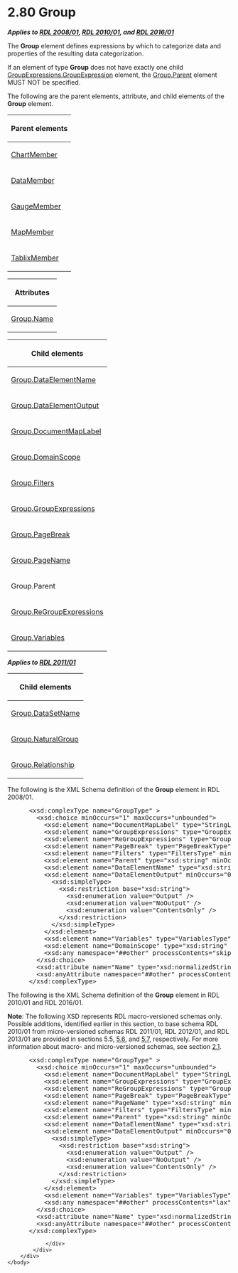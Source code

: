 <html dir="LTR" xmlns:mshelp="http://msdn.microsoft.com/mshelp" xmlns:ddue="http://ddue.schemas.microsoft.com/authoring/2003/5" xmlns:xlink="http://www.w3.org/1999/xlink" xmlns:tool="http://www.microsoft.com/tooltip">
    <head>
        <meta http-equiv="Content-Type" content="text/html; CHARSET=utf-8"></meta>
        <meta name="save" content="history"></meta>
        <title>2.80 Group</title>
        <xml>
            <mshelp:toctitle title="2.80 Group"></mshelp:toctitle>
            <mshelp:rltitle title="[MS-RDL]: Group"></mshelp:rltitle>
            <mshelp:keyword index="A" term="dbfff811-1be7-4e8b-a5d2-6cc522317fbe"></mshelp:keyword>
            <mshelp:attr name="DCSext.ContentType" value="open specification"></mshelp:attr>
            <mshelp:attr name="AssetID" value="dbfff811-1be7-4e8b-a5d2-6cc522317fbe"></mshelp:attr>
            <mshelp:attr name="TopicType" value="kbRef"></mshelp:attr>
            <mshelp:attr name="DCSext.Title" value="[MS-RDL]: Group" />
        </xml>
    </head>
    <body>
        <div id="header">
            <h1 class="heading">2.80 Group</h1>
        </div>
        <div id="mainSection">
            <div id="mainBody">
                <div id="allHistory" class="saveHistory"></div>
                <div id="sectionSection0" class="section" name="collapseableSection">
                    

<p><b><i>Applies to </i></b><a href="1e855f94-4617-47e4-b89e-0856c6cb420f.htm"><b><i>RDL 2008/01</i></b></a><b><i>,
</i></b><a href="3428e690-a348-4ec7-8a6a-8efb42d2cdee.htm"><b><i>RDL 2010/01</i></b></a><b><i>,
and </i></b><a href="52ce3983-2bfc-4e72-9359-42aaf5fe4509.htm"><b><i>RDL 2016/01</i></b></a></p>

<p>The <b>Group</b> element defines expressions by which to
categorize data and properties of the resulting data categorization. </p>

<p>If an element of type <b>Group</b> does not have exactly one
child <a href="ce9ab038-c7b6-4ac1-ba9e-faa3a2657eb7.htm">GroupExpressions.GroupExpression</a>
element, the <a href="14426854-992a-4139-bf63-6664ddb17fc2.htm">Group.Parent</a>
element MUST NOT be specified.</p>

<p>The following are the parent elements, attribute, and child
elements of the <b>Group</b> element.</p>

<table>
 <thead>
  <tr>
   <th>
   <p>Parent elements</p>
   </th>
  </tr>
 </thead>
 <tr>
  <td>
  <p><a href="cf9582d0-a552-465d-9268-f97d5d7050e0.htm">ChartMember</a></p>
  </td>
 </tr>
 <tr>
  <td>
  <p><a href="f2f4d9bc-64dc-47dd-9515-c3f4e610af44.htm">DataMember</a></p>
  </td>
 </tr>
 <tr>
  <td>
  <p><a href="e485650a-3f04-46e8-8c24-5bfff2aa365b.htm">GaugeMember</a></p>
  </td>
 </tr>
 <tr>
  <td>
  <p><a href="42cabccb-71c3-4639-806a-e721211ce1a9.htm">MapMember</a></p>
  </td>
 </tr>
 <tr>
  <td>
  <p><a href="1d8a9691-b173-4e24-9ea9-1f486bc824fd.htm">TablixMember</a></p>
  </td>
 </tr>
</table>

<p> </p>

<table>
 <thead>
  <tr>
   <th>
   <p>Attributes</p>
   </th>
  </tr>
 </thead>
 <tr>
  <td>
  <p><a href="5e0b33d8-62bf-40fe-9071-189779c4940d.htm">Group.Name</a></p>
  </td>
 </tr>
</table>

<p> </p>

<table>
 <thead>
  <tr>
   <th>
   <p>Child elements</p>
   </th>
  </tr>
 </thead>
 <tr>
  <td>
  <p><a href="45f00282-6b7e-4b6f-be20-ca5f5d4ded89.htm">Group.DataElementName</a></p>
  </td>
 </tr>
 <tr>
  <td>
  <p><a href="378e8d94-d1d5-46e7-a41b-4e206aa1de82.htm">Group.DataElementOutput</a></p>
  </td>
 </tr>
 <tr>
  <td>
  <p><a href="37b4b325-e5a2-4c73-ae37-78dc56181e4d.htm">Group.DocumentMapLabel</a></p>
  </td>
 </tr>
 <tr>
  <td>
  <p><a href="86754790-cb09-4dc2-b2a4-57207f65733d.htm">Group.DomainScope</a></p>
  </td>
 </tr>
 <tr>
  <td>
  <p><a href="e3f22519-39d9-45d1-9959-fe3d6209e330.htm">Group.Filters</a></p>
  </td>
 </tr>
 <tr>
  <td>
  <p><a href="ca135130-df86-43e2-9b59-c78e84e051c2.htm">Group.GroupExpressions</a></p>
  </td>
 </tr>
 <tr>
  <td>
  <p><a href="d942a036-57e1-4030-a5f8-335c2577e0f0.htm">Group.PageBreak</a></p>
  </td>
 </tr>
 <tr>
  <td>
  <p><a href="1ecfc4ac-065f-4aa3-a0a0-10c45dcb9468.htm">Group.PageName</a></p>
  </td>
 </tr>
 <tr>
  <td>
  <p>Group.Parent</p>
  </td>
 </tr>
 <tr>
  <td>
  <p><a href="fec95294-0380-489d-bff9-1a9f0181f09a.htm">Group.ReGroupExpressions</a></p>
  </td>
 </tr>
 <tr>
  <td>
  <p><a href="6c962d11-0f93-4955-8b55-b80d04b44c3f.htm">Group.Variables</a></p>
  </td>
 </tr>
</table>

<p><b><i>Applies to </i></b><a href="bf2bab1a-b608-4bcc-b718-1cc1baa9579c.htm"><b><i>RDL 2011/01</i></b></a></p>

<table>
 <thead>
  <tr>
   <th>
   <p>Child elements</p>
   </th>
  </tr>
 </thead>
 <tr>
  <td>
  <p><a href="88d24648-0761-4451-b677-8c05a1b57c7f.htm">Group.DataSetName</a></p>
  </td>
 </tr>
 <tr>
  <td>
  <p><a href="7ebc3db4-5459-426f-83cf-eb536a3cd02a.htm">Group.NaturalGroup</a></p>
  </td>
 </tr>
 <tr>
  <td>
  <p><a href="3b382658-a93a-45cd-a037-25066739fc53.htm">Group.Relationship</a></p>
  </td>
 </tr>
</table>

<p>The following is the XML Schema definition of the <b>Group</b>
element in RDL 2008/01.</p>

<dl>
<dd>
<div><pre> &lt;xsd:complexType name=&quot;GroupType&quot; &gt;
   &lt;xsd:choice minOccurs=&quot;1&quot; maxOccurs=&quot;unbounded&quot;&gt;
     &lt;xsd:element name=&quot;DocumentMapLabel&quot; type=&quot;StringLocIDType&quot; minOccurs=&quot;0&quot; /&gt;
     &lt;xsd:element name=&quot;GroupExpressions&quot; type=&quot;GroupExpressionsType&quot; minOccurs=&quot;0&quot; /&gt;
     &lt;xsd:element name=&quot;ReGroupExpressions&quot; type=&quot;GroupExpressionsType&quot; minOccurs=&quot;0&quot; /&gt;
     &lt;xsd:element name=&quot;PageBreak&quot; type=&quot;PageBreakType&quot; minOccurs=&quot;0&quot; /&gt;
     &lt;xsd:element name=&quot;Filters&quot; type=&quot;FiltersType&quot; minOccurs=&quot;0&quot; /&gt;
     &lt;xsd:element name=&quot;Parent&quot; type=&quot;xsd:string&quot; minOccurs=&quot;0&quot; /&gt;
     &lt;xsd:element name=&quot;DataElementName&quot; type=&quot;xsd:string&quot; minOccurs=&quot;0&quot; /&gt;
     &lt;xsd:element name=&quot;DataElementOutput&quot; minOccurs=&quot;0&quot;&gt;
       &lt;xsd:simpleType&gt;
         &lt;xsd:restriction base=&quot;xsd:string&quot;&gt;
           &lt;xsd:enumeration value=&quot;Output&quot; /&gt;
           &lt;xsd:enumeration value=&quot;NoOutput&quot; /&gt;
           &lt;xsd:enumeration value=&quot;ContentsOnly&quot; /&gt;
         &lt;/xsd:restriction&gt;
       &lt;/xsd:simpleType&gt;
     &lt;/xsd:element&gt;
     &lt;xsd:element name=&quot;Variables&quot; type=&quot;VariablesType&quot; minOccurs=&quot;0&quot; /&gt;
     &lt;xsd:element name=&quot;DomainScope&quot; type=&quot;xsd:string&quot; minOccurs=&quot;0&quot; /&gt;
     &lt;xsd:any namespace=&quot;##other&quot; processContents=&quot;skip&quot; /&gt;
   &lt;/xsd:choice&gt;
   &lt;xsd:attribute name=&quot;Name&quot; type=&quot;xsd:normalizedString&quot; use=&quot;required&quot; /&gt;
   &lt;xsd:anyAttribute namespace=&quot;##other&quot; processContents=&quot;skip&quot; /&gt;
 &lt;/xsd:complexType&gt;
</pre></div>
</dd></dl>

<p>The following is the XML Schema definition of the <b>Group</b>
element in RDL 2010/01 and RDL 2016/01.</p>

<p><b>Note</b>: The following XSD represents RDL
macro-versioned schemas only. Possible additions, identified earlier in this
section, to base schema RDL 2010/01 from micro-versioned schemas RDL 2011/01,
RDL 2012/01, and RDL 2013/01 are provided in sections 5.5, <a href="f165fb82-3c5a-4369-961c-128de233638c.htm">5.6</a>, and <a href="c5c219b8-4b13-4c49-9c86-6a07aab39823.htm">5.7</a>, respectively. For
more information about macro- and micro-versioned schemas, see section <a href="ae14822f-9553-45f1-bacc-c0a1cbb484fb.htm">2.1</a>.</p>

<dl>
<dd>
<div><pre> &lt;xsd:complexType name=&quot;GroupType&quot; &gt;
   &lt;xsd:choice minOccurs=&quot;1&quot; maxOccurs=&quot;unbounded&quot;&gt;
     &lt;xsd:element name=&quot;DocumentMapLabel&quot; type=&quot;StringLocIDType&quot; minOccurs=&quot;0&quot; /&gt;
     &lt;xsd:element name=&quot;GroupExpressions&quot; type=&quot;GroupExpressionsType&quot; minOccurs=&quot;0&quot; /&gt;
     &lt;xsd:element name=&quot;ReGroupExpressions&quot; type=&quot;GroupExpressionsType&quot; minOccurs=&quot;0&quot; /&gt;
     &lt;xsd:element name=&quot;PageBreak&quot; type=&quot;PageBreakType&quot; minOccurs=&quot;0&quot; /&gt;
     &lt;xsd:element name=&quot;PageName&quot; type=&quot;xsd:string&quot; minOccurs=&quot;0&quot; /&gt;
     &lt;xsd:element name=&quot;Filters&quot; type=&quot;FiltersType&quot; minOccurs=&quot;0&quot; /&gt;
     &lt;xsd:element name=&quot;Parent&quot; type=&quot;xsd:string&quot; minOccurs=&quot;0&quot; /&gt;
     &lt;xsd:element name=&quot;DataElementName&quot; type=&quot;xsd:string&quot; minOccurs=&quot;0&quot; /&gt;
     &lt;xsd:element name=&quot;DataElementOutput&quot; minOccurs=&quot;0&quot;&gt;
       &lt;xsd:simpleType&gt;
         &lt;xsd:restriction base=&quot;xsd:string&quot;&gt;
           &lt;xsd:enumeration value=&quot;Output&quot; /&gt;
           &lt;xsd:enumeration value=&quot;NoOutput&quot; /&gt;
           &lt;xsd:enumeration value=&quot;ContentsOnly&quot; /&gt;
         &lt;/xsd:restriction&gt;
       &lt;/xsd:simpleType&gt;
     &lt;/xsd:element&gt;
     &lt;xsd:element name=&quot;Variables&quot; type=&quot;VariablesType&quot; minOccurs=&quot;0&quot; /&gt;
     &lt;xsd:any namespace=&quot;##other&quot; processContents=&quot;lax&quot; /&gt;
   &lt;/xsd:choice&gt;
   &lt;xsd:attribute name=&quot;Name&quot; type=&quot;xsd:normalizedString&quot; use=&quot;required&quot; /&gt;
   &lt;xsd:anyAttribute namespace=&quot;##other&quot; processContents=&quot;lax&quot; /&gt;
 &lt;/xsd:complexType&gt;
</pre></div>
</dd></dl>


                </div>
            </div>
        </div>
    </body>
</html>